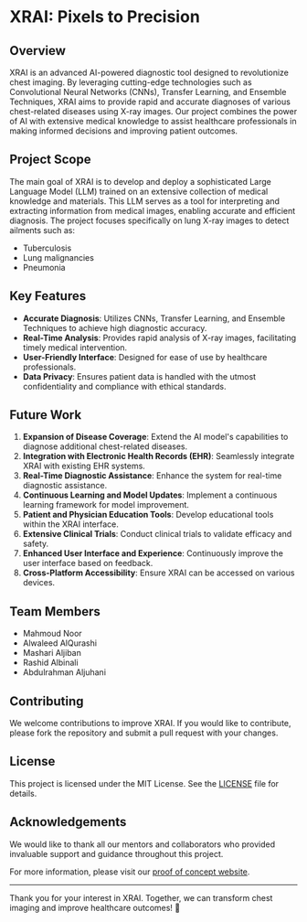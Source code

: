 # XRAI: Pixels to Precision

## Overview
XRAI is an advanced AI-powered diagnostic tool designed to revolutionize chest imaging. By leveraging cutting-edge technologies such as Convolutional Neural Networks (CNNs), Transfer Learning, and Ensemble Techniques, XRAI aims to provide rapid and accurate diagnoses of various chest-related diseases using X-ray images. Our project combines the power of AI with extensive medical knowledge to assist healthcare professionals in making informed decisions and improving patient outcomes.

## Project Scope
The main goal of XRAI is to develop and deploy a sophisticated Large Language Model (LLM) trained on an extensive collection of medical knowledge and materials. This LLM serves as a tool for interpreting and extracting information from medical images, enabling accurate and efficient diagnosis. The project focuses specifically on lung X-ray images to detect ailments such as:
- Tuberculosis
- Lung malignancies
- Pneumonia

## Key Features
- **Accurate Diagnosis**: Utilizes CNNs, Transfer Learning, and Ensemble Techniques to achieve high diagnostic accuracy.
- **Real-Time Analysis**: Provides rapid analysis of X-ray images, facilitating timely medical intervention.
- **User-Friendly Interface**: Designed for ease of use by healthcare professionals.
- **Data Privacy**: Ensures patient data is handled with the utmost confidentiality and compliance with ethical standards.

## Future Work
1. **Expansion of Disease Coverage**: Extend the AI model's capabilities to diagnose additional chest-related diseases.
2. **Integration with Electronic Health Records (EHR)**: Seamlessly integrate XRAI with existing EHR systems.
3. **Real-Time Diagnostic Assistance**: Enhance the system for real-time diagnostic assistance.
4. **Continuous Learning and Model Updates**: Implement a continuous learning framework for model improvement.
5. **Patient and Physician Education Tools**: Develop educational tools within the XRAI interface.
6. **Extensive Clinical Trials**: Conduct clinical trials to validate efficacy and safety.
7. **Enhanced User Interface and Experience**: Continuously improve the user interface based on feedback.
8. **Cross-Platform Accessibility**: Ensure XRAI can be accessed on various devices.

## Team Members
- Mahmoud Noor
- Alwaleed AlQurashi
- Mashari Aljiban
- Rashid Albinali
- Abdulrahman Aljuhani

## Contributing
We welcome contributions to improve XRAI. If you would like to contribute, please fork the repository and submit a pull request with your changes.

## License
This project is licensed under the MIT License. See the [LICENSE](LICENSE) file for details.

## Acknowledgements
We would like to thank all our mentors and collaborators who provided invaluable support and guidance throughout this project.

For more information, please visit our [proof of concept website](https://www.xrai.dev/).

---

Thank you for your interest in XRAI. Together, we can transform chest imaging and improve healthcare outcomes! 🚀